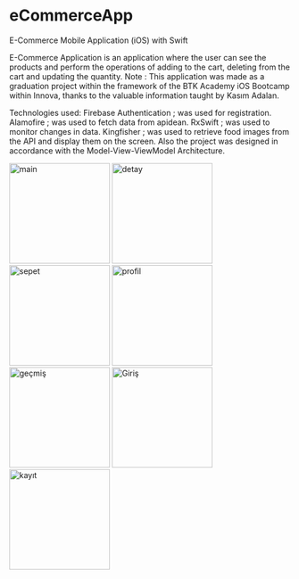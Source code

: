 # eCommerceApp

E-Commerce Mobile Application (iOS) with Swift

E-Commerce Application is an application where the user can see the products and perform the operations of adding to the cart, deleting from the cart and updating the quantity. Note : This application was made as a graduation project within the framework of the BTK Academy iOS Bootcamp within Innova, thanks to the valuable information taught by Kasım Adalan.

Technologies used: Firebase Authentication ; was used for registration. Alamofire ; was used to fetch data from apidean. RxSwift ; was used to monitor changes in data. Kingfisher ; was used to retrieve food images from the API and display them on the screen. Also the project was designed in accordance with the Model-View-ViewModel Architecture.

<img width="180" alt="main" src="https://github.com/user-attachments/assets/26238b4d-6687-4d56-bc18-1f9d834204fb">
<img width="180" alt="detay" src="https://github.com/user-attachments/assets/f2534b2a-0efd-4630-8914-aea5c3800fa8">
<img width="180" alt="sepet" src="https://github.com/user-attachments/assets/c5b16b06-45b0-4f98-bf7c-fcba4d4a9b63">
<img width="180" alt="profil" src="https://github.com/user-attachments/assets/2902ea66-5ddc-479d-bc7f-00312c609cd1">
<img width="180" alt="geçmiş" src="https://github.com/user-attachments/assets/8053372c-fa18-4562-a43b-fcfa15fa99d2">
<img width="180" alt="Giriş" src="https://github.com/user-attachments/assets/5df01adb-0516-482b-bfe0-a46598cbbe25">
<img width="180" alt="kayıt" src="https://github.com/user-attachments/assets/226d3174-0f83-4785-98bb-f5e076b242a2">
